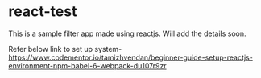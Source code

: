 # react-test

This is a sample filter app made using reactjs. Will add the details soon.

Refer below link to set up system-
https://www.codementor.io/tamizhvendan/beginner-guide-setup-reactjs-environment-npm-babel-6-webpack-du107r9zr
